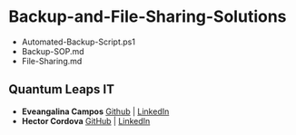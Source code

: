 # Backup-and-File-Sharing-Solutions
- Automated-Backup-Script.ps1
- Backup-SOP.md
- File-Sharing.md

## **Quantum Leaps IT** <br/>

- **Eveangalina Campos**
[Github](https://github.com/Eveangalina) |
[LinkedIn](www.linkedin.com/in/eveangalina-s-campos-b42346176)
- **Hector Cordova**
[GitHub](https://github.com/Hector2024) |
[LinkedIn](https://www.linkedin.com/in/hector-a-cordova/)